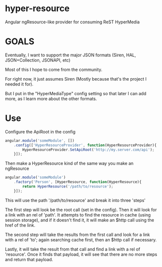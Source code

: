 # hyper-resource
Angular ngResource-like provider for consuming ReST HyperMedia

# GOALS
Eventually, I want to support the major JSON formats (Siren, HAL, JSON+Collection, JSONAPI, etc)

Most of this I hope to come from the community.

For right now, it just assumes Siren (Mostly because that's the project I needed it for).

But I put in the "HyperMediaType" config setting so that later I can add more, as I learn more about the other formats.

# Use
Configure the ApiRoot in the config
```javascript
angular.module('someModule', [])
	.config(['HyperResourceProvider', function(HyperResourceProvider){
		HyperResourceProvider.SetApiRoot('http://my.server.com/api');
	}]);
```

Then make a HyperResource kind of the same way you make an ngResource

```javascript
angular.module('someModule')
	.factory('Person', [HyperResource, function(HyperResource){
		return HyperResource('/path/to/resource');
	}]);
```

This will use the path '/path/to/resource' and break it into three 'steps'

The first step will look be the root call (set in the config). Then it will look for a link with an rel of 'path'. It attempts to find the resource in cache (using session storage), and if it doesn't find it, it will make an $http call using the href of the link.

The second step will take the results from the first call and look for a link with a rel of 'to'; again searching cache first, then an  $http call if necessary.

Lastly, it will take the result from that call and find a link with a rel of 'resource'. Once it finds that payload, it will see that there are no more steps and return that payload.

